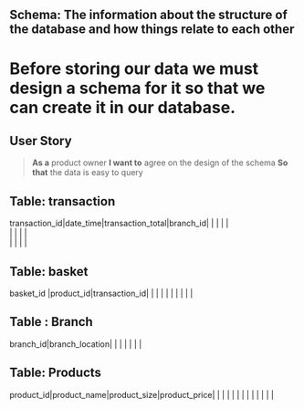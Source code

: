 ## Schema: The information about the structure of the database and how things relate to each other

# Before storing our data we must design a schema for it so that we can create it in our database.

## User Story

> **As a** product owner
> **I want to** agree on the design of the schema
> **So that** the data is easy to query


## Table: transaction

transaction_id|date_time|transaction_total|branch_id|
              |         |                 |         |                
              |         |                 |         |                
              |         |                 |         |                 


## Table: basket

basket_id |product_id|transaction_id|
          |          |              |
          |          |              |
          |          |              |


## Table : Branch 

branch_id|branch_location|
         |               |
         |               |
         |               |


## Table: Products

product_id|product_name|product_size|product_price|
          |            |            |             |
          |            |            |             |
          |            |            |             |

